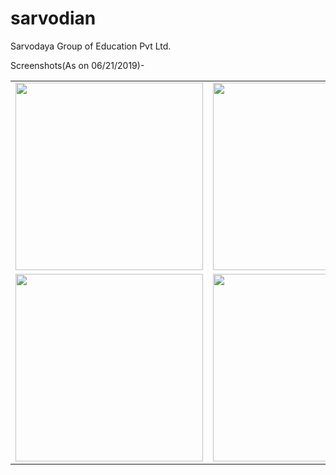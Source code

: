 # sarvodian
Sarvodaya Group of Education Pvt Ltd.

Screenshots(As on 06/21/2019)-

<div style="text-align: center">
  <table>
    <tr>
      <td style="text-align: center">
      <img src="https://i.imgur.com/kxZMfQV.png" width="300"/>
      </td>
      <td style="text-align: center">
      <img src="https://i.imgur.com/niqGqk1.png" width="300"/>
      </td>
      <td style="text-align: center">
      <img src="https://i.imgur.com/cRQldpb.png" width="300"/>
      </td>
    </tr>
    <tr>
      <td style="text-align: center">
      <img src="https://i.imgur.com/1qnmOZx.png" width="300"/>
      </td>
      <td style="text-align: center">
      <img src="https://i.imgur.com/PaQ6hXW.png" width="300"/>
      </td>
      <td style="text-align: center">
      <img src="https://i.imgur.com/4zyUdGg.png" width="300"/>
      </td>
    </tr>
  </table>
</div>
